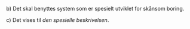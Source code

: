 b) Det skal benyttes system som er spesielt utviklet for skånsom boring.

c) Det vises til *den spesielle beskrivelsen*.

